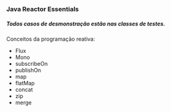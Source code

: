 ### Java Reactor Essentials

##### Todos casos de desmonstração estão nas classes de testes.

Conceitos da programação reativa:
 - Flux
 - Mono
 - subscribeOn
 - publishOn 
 - map
 - flatMap 
 - concat 
 - zip
 - merge
